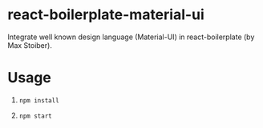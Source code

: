 # react-boilerplate-material-ui
Integrate well known design language (Material-UI) in react-boilerplate (by Max Stoiber).

# Usage
1. ```npm install```

2. ```npm start``` 
